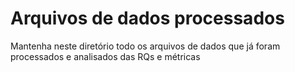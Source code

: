 # Arquivos de dados processados

Mantenha neste diretório todo os arquivos de dados que já foram processados e analisados das RQs e métricas